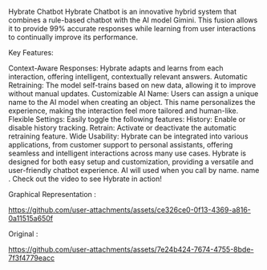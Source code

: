 Hybrate Chatbot
Hybrate Chatbot is an innovative hybrid system that combines a rule-based chatbot with the AI model Gimini. This fusion allows it to provide 99% accurate responses while learning from user interactions to continually improve its performance.

Key Features:

Context-Aware Responses: Hybrate adapts and learns from each interaction, offering intelligent, contextually relevant answers.
Automatic Retraining: The model self-trains based on new data, allowing it to improve without manual updates.
Customizable AI Name: Users can assign a unique name to the AI model when creating an object. This name personalizes the experience, making the interaction feel more tailored and human-like.
Flexible Settings: Easily toggle the following features:
History: Enable or disable history tracking.
Retrain: Activate or deactivate the automatic retraining feature.
Wide Usability: Hybrate can be integrated into various applications, from customer support to personal assistants, offering seamless and intelligent interactions across many use cases.
Hybrate is designed for both easy setup and customization, providing a versatile and user-friendly chatbot experience.
AI will used when you call by name. name <context>.
Check out the video to see Hybrate in action!

Graphical Representation :

https://github.com/user-attachments/assets/ce326ce0-0f13-4369-a816-0a11515a650f


Original :

https://github.com/user-attachments/assets/7e24b424-7674-4755-8bde-7f3f4779eacc


